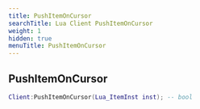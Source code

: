 ```yaml
---
title: PushItemOnCursor
searchTitle: Lua Client PushItemOnCursor
weight: 1
hidden: true
menuTitle: PushItemOnCursor
---
```

## PushItemOnCursor
```lua
Client:PushItemOnCursor(Lua_ItemInst inst); -- bool
```
